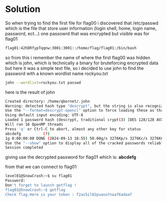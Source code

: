 # Solution

So when trying to find the first file for flag00 i discovered that /etc/passwd which is the file that store user information (login shell, home, login name, password, ect...)
one passowrd that was encrypted but visible was for flag01

```sh
flag01:42hDRfypTqqnw:3001:3001::/home/flag/flag01:/bin/bash
```

so from this i remember the name of where the first flag00 was hidden which is john, which is technically a binary for bruteforcing encrypted data but here it was a simple text file,
so i decided to use john to find the password with a known wordlist name rockyou.txt

```sh
john --wordlist=rockyou.txt passwd
```
here is the result of john

```sh
Created directory: /home/qbornet/.john
Warning: detected hash type "descrypt", but the string is also recognized as "descrypt-opencl"
Use the "--format=descrypt-opencl" option to force loading these as that type instead
Using default input encoding: UTF-8
Loaded 1 password hash (descrypt, traditional crypt(3) [DES 128/128 AVX])
Will run 16 OpenMP threads
Press 'q' or Ctrl-C to abort, almost any other key for status
abcdefg          (?)
1g 0:00:00:00 DONE (2024-09-13 18:55) 50.00g/s 3276Kp/s 3276Kc/s 3276KC/s 123456..mooner
Use the "--show" option to display all of the cracked passwords reliably
Session completed
```

giving use the decrypted password for flag01 which is: **abcdefg**


from that we can connect to flag01
```sh
level01@SnowCrash:~$ su flag01
Password: 
Don't forget to launch getflag !
flag01@SnowCrash:~$ getflag
Check flag.Here is your token : f2av5il02puano7naaf6adaaf
```
